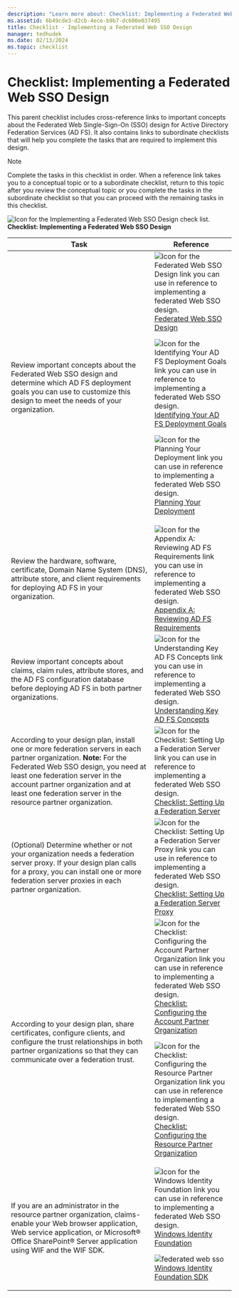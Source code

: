 ```yaml
---
description: "Learn more about: Checklist: Implementing a Federated Web SSO Design"
ms.assetid: 6b49cde3-d2cb-4ece-b9b7-dc600e037495
title: Checklist - Implementing a Federated Web SSO Design
manager: tedhudek
ms.date: 02/13/2024
ms.topic: checklist
---
```


# Checklist: Implementing a Federated Web SSO Design

This parent checklist includes cross\-reference links to important concepts about the Federated Web Single\-Sign\-On \(SSO\) design for Active Directory Federation Services \(AD FS\). It also contains links to subordinate checklists that will help you complete the tasks that are required to implement this design.

> [!NOTE]
> Complete the tasks in this checklist in order. When a reference link takes you to a conceptual topic or to a subordinate checklist, return to this topic after you review the conceptual topic or you complete the tasks in the subordinate checklist so that you can proceed with the remaining tasks in this checklist.

![Icon for the Implementing a Federated Web SSO Design check list.](media/2b05dce3-938f-4168-9b8f-1f4398cbdb9b.gif)**Checklist: Implementing a Federated Web SSO Design**

|Task|Reference|
|--------|-------------|
|Review important concepts about the Federated Web SSO design and determine which AD FS deployment goals you can use to customize this design to meet the needs of your organization.|![Icon for the Federated Web SSO Design link you can use in reference to implementing a federated Web SSO design.](media/faa393df-4856-4431-9eda-4f4e5be72a90.gif)[Federated Web SSO Design](/previous-versions/windows/it-pro/windows-server-2012-R2-and-2012/dd807050(v=ws.11))<p>![Icon for the Identifying Your AD FS Deployment Goals link you can use in reference to implementing a federated Web SSO design.](media/faa393df-4856-4431-9eda-4f4e5be72a90.gif)[Identifying Your AD FS Deployment Goals](../design/identifying-your-ad-fs-deployment-goals.md)<p>![Icon for the Planning Your Deployment link you can use in reference to implementing a federated Web SSO design.](media/faa393df-4856-4431-9eda-4f4e5be72a90.gif)[Planning Your Deployment](../design/planning-your-deployment.md)|
|Review the hardware, software, certificate, Domain Name System \(DNS\), attribute store, and client requirements for deploying AD FS in your organization.|![Icon for the Appendix A: Reviewing AD FS Requirements link you can use in reference to implementing a federated Web SSO design.](media/faa393df-4856-4431-9eda-4f4e5be72a90.gif)[Appendix A: Reviewing AD FS Requirements](/previous-versions/windows/it-pro/windows-server-2012-R2-and-2012/ff678034(v=ws.11))|
|Review important concepts about claims, claim rules, attribute stores, and the AD FS configuration database before deploying AD FS in both partner organizations.|![Icon for the Understanding Key AD FS Concepts link you can use in reference to implementing a federated Web SSO design.](media/faa393df-4856-4431-9eda-4f4e5be72a90.gif)[Understanding Key AD FS Concepts](../../ad-fs/technical-reference/Understanding-Key-AD-FS-Concepts.md)|
|According to your design plan, install one or more federation servers in each partner organization. **Note:** For the Federated Web SSO design, you need at least one federation server in the account partner organization and at least one federation server in the resource partner organization.|![Icon for the Checklist: Setting Up a Federation Server link you can use in reference to implementing a federated Web SSO design.](media/bc6cea1a-1c6c-4124-8c8f-1df5adfe8c88.gif)[Checklist: Setting Up a Federation Server](Checklist--Setting-Up-a-Federation-Server.md)|
|\(Optional\) Determine whether or not your organization needs a federation server proxy. If your design plan calls for a proxy, you can install one or more federation server proxies in each partner organization.|![Icon for the Checklist: Setting Up a Federation Server Proxy link you can use in reference to implementing a federated Web SSO design.](media/bc6cea1a-1c6c-4124-8c8f-1df5adfe8c88.gif)[Checklist: Setting Up a Federation Server Proxy](Checklist--Setting-Up-a-Federation-Server-Proxy.md)|
|According to your design plan, share certificates, configure clients, and configure the trust relationships in both partner organizations so that they can communicate over a federation trust.|![Icon for the Checklist: Configuring the Account Partner Organization link you can use in reference to implementing a federated Web SSO design.](media/bc6cea1a-1c6c-4124-8c8f-1df5adfe8c88.gif)[Checklist: Configuring the Account Partner Organization](Checklist--Configuring-the-Account-Partner-Organization.md)<p>![Icon for the Checklist: Configuring the Resource Partner Organization link you can use in reference to implementing a federated Web SSO design.](media/bc6cea1a-1c6c-4124-8c8f-1df5adfe8c88.gif)[Checklist: Configuring the Resource Partner Organization](Checklist--Configuring-the-Resource-Partner-Organization.md)|
|If you are an administrator in the resource partner organization, claims\-enable your Web browser application, Web service application, or Microsoft&reg; Office SharePoint&reg; Server application using WIF and the WIF SDK.|![Icon for the Windows Identity Foundation link you can use in reference to implementing a federated Web SSO design.](media/faa393df-4856-4431-9eda-4f4e5be72a90.gif)[Windows Identity Foundation](/previous-versions/troubleshoot/dotnet/framework/windows-identity-foundation)<p>![federated web sso](media/faa393df-4856-4431-9eda-4f4e5be72a90.gif)[Windows Identity Foundation SDK](/previous-versions/troubleshoot/dotnet/framework/windows-identity-foundation)|
